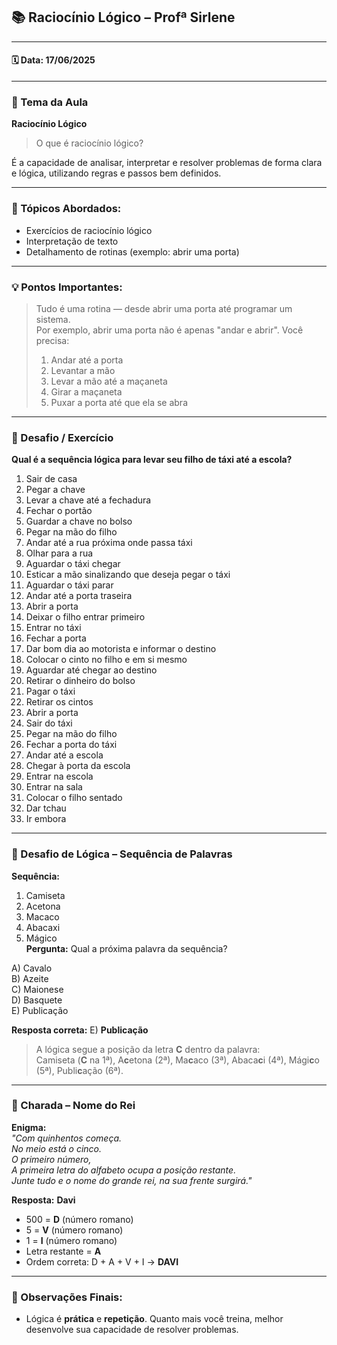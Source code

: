 ## 📚 Raciocínio Lógico – Profª Sirlene

---

#### 🗓 Data: 17/06/2025

---

### 🧠 Tema da Aula  
**Raciocínio Lógico**

> O que é raciocínio lógico?

É a capacidade de analisar, interpretar e resolver problemas de forma clara e lógica, utilizando regras e passos bem definidos.

---

### 📝 Tópicos Abordados:
- Exercícios de raciocínio lógico  
- Interpretação de texto  
- Detalhamento de rotinas (exemplo: abrir uma porta)

---

### 💡 Pontos Importantes:
> Tudo é uma rotina — desde abrir uma porta até programar um sistema.  
> Por exemplo, abrir uma porta não é apenas "andar e abrir". Você precisa:  
> 1. Andar até a porta  
> 2. Levantar a mão  
> 3. Levar a mão até a maçaneta  
> 4. Girar a maçaneta  
> 5. Puxar a porta até que ela se abra  

---

### 🎯 Desafio / Exercício  
**Qual é a sequência lógica para levar seu filho de táxi até a escola?**

1. Sair de casa  
2. Pegar a chave  
3. Levar a chave até a fechadura  
4. Fechar o portão  
5. Guardar a chave no bolso  
6. Pegar na mão do filho  
7. Andar até a rua próxima onde passa táxi  
8. Olhar para a rua  
9. Aguardar o táxi chegar  
10. Esticar a mão sinalizando que deseja pegar o táxi  
11. Aguardar o táxi parar  
12. Andar até a porta traseira  
13. Abrir a porta  
14. Deixar o filho entrar primeiro  
15. Entrar no táxi  
16. Fechar a porta  
17. Dar bom dia ao motorista e informar o destino  
18. Colocar o cinto no filho e em si mesmo  
19. Aguardar até chegar ao destino  
20. Retirar o dinheiro do bolso  
21. Pagar o táxi  
22. Retirar os cintos  
23. Abrir a porta  
24. Sair do táxi  
25. Pegar na mão do filho  
26. Fechar a porta do táxi  
27. Andar até a escola  
28. Chegar à porta da escola  
29. Entrar na escola  
30. Entrar na sala  
31. Colocar o filho sentado  
32. Dar tchau  
33. Ir embora  

---

### 🧩 Desafio de Lógica – Sequência de Palavras

**Sequência:**
1. Camiseta  
2. Acetona  
3. Macaco  
4. Abacaxi  
5. Mágico  
**Pergunta:** Qual a próxima palavra da sequência?

A) Cavalo  
B) Azeite  
C) Maionese  
D) Basquete  
E) Publicação  

**Resposta correta:** E) **Publicação**  
> A lógica segue a posição da letra **C** dentro da palavra:  
> Camiseta (**C** na 1ª), A**c**etona (2ª), Ma**c**aco (3ª), Abaca**c**i (4ª), Mági**c**o (5ª), Publi**c**ação (6ª).

---

### 🤴 Charada – Nome do Rei

**Enigma:**  
_"Com quinhentos começa.  
No meio está o cinco.  
O primeiro número,  
A primeira letra do alfabeto ocupa a posição restante.  
Junte tudo e o nome do grande rei, na sua frente surgirá."_

**Resposta:** **Davi**

- 500 = **D** (número romano)  
- 5 = **V** (número romano)  
- 1 = **I** (número romano)  
- Letra restante = **A**  
- Ordem correta: D + A + V + I → **DAVI**

---

### 📌 Observações Finais:
- Lógica é **prática** e **repetição**. Quanto mais você treina, melhor desenvolve sua capacidade de resolver problemas.
